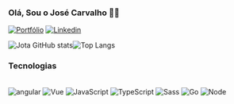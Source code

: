 ### Olá, Sou o José Carvalho 👌🏽

[![Portfólio](https://img.shields.io/website-up-down-green-red/http/monip.org.svg)](https://portfolio-vue-git-master-jotacarvalh0.vercel.app/)
[![Linkedin](https://img.shields.io/badge/LinkedIn-0077B5?style=for-the-badge&logo=linkedin&logoColor=white)](https://www.linkedin.com/in/jotacarvalho-5568a01a4/)

![Jota GitHub stats](https://github-readme-stats.vercel.app/api?username=jotacarvalh0&show_icons=true&theme=dracula)![Top Langs](https://github-readme-stats.vercel.app/api/top-langs/?username=anuraghazra&layout=compact)

### Tecnologias

<div style="display: inline_block"><br/>
    <img align="centar" alt="angular" src="https://img.shields.io/badge/Angular-DD0031?style=for-the-badge&logo=angular&logoColor=white"/>
    <img align="centar" alt="Vue" src="https://img.shields.io/badge/Vue.js-35495E?style=for-the-badge&logo=vue.js&logoColor=4FC08D"/>
    <img align="centar" alt="JavaScript" src="https://img.shields.io/badge/JavaScript-323330?style=for-the-badge&logo=javascript&logoColor=F7DF1E"/>
    <img align="centar" alt="TypeScript" src="https://img.shields.io/badge/TypeScript-007ACC?style=for-the-badge&logo=typescript&logoColor=white"/>
    <img align="centar" alt="Sass" src="https://img.shields.io/badge/Sass-CC6699?style=for-the-badge&logo=sass&logoColor=white"/>
    <img align="centar" alt="Go" src="https://img.shields.io/badge/Go-00ADD8?style=for-the-badge&logo=go&logoColor=white"/>
    <img align="centar" alt="Node" src="https://img.shields.io/badge/Node.js-43853D?style=for-the-badge&logo=node.js&logoColor=white"/>
</div>